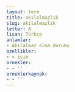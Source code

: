 ```yaml
---
layout: term
title: akılalmazlık
slug: akilalmazlik
letter: A
lisan: Türkçe
anlamlar:
- Akılalmaz olma durumu
ozellikler:
- - isim
ornekler:
- - ''
orneklerkaynak:
- - ''
---
```

